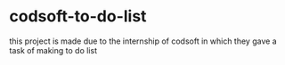 # codsoft-to-do-list
this project is made due to the internship of codsoft in which they gave a task of making to do list 
